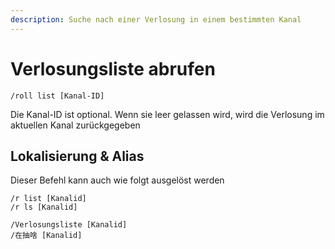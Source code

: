 ```yaml
---
description: Suche nach einer Verlosung in einem bestimmten Kanal
---
```


# Verlosungsliste abrufen

```
/roll list [Kanal-ID]
```

Die Kanal-ID ist optional. Wenn sie leer gelassen wird, wird die Verlosung im aktuellen Kanal zurückgegeben

## Lokalisierung & Alias

Dieser Befehl kann auch wie folgt ausgelöst werden

```
/r list [Kanalid]
/r ls [Kanalid]

/Verlosungsliste [Kanalid]
/在抽啥 [Kanalid]
```
